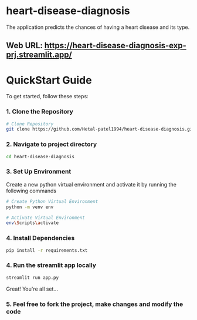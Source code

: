 # heart-disease-diagnosis
The application predicts the chances of having a heart disease and its type.

## Web URL: https://heart-disease-diagnosis-exp-prj.streamlit.app/



# QuickStart Guide

To get started, follow these steps:

### 1. Clone the Repository

```bash
# Clone Repository
git clone https://github.com/Hetal-patel1994/heart-disease-diagnosis.git
```

### 2. Navigate to project directory

```bash
cd heart-disease-diagnosis
```

### 3. Set Up Environment

Create a new python virtual environment and activate it by running the following commands

```bash
# Create Python Virtual Environment
python -m venv env

# Activate Virtual Environment
env\Scripts\activate
```

### 4. Install Dependencies

```bash
pip install -r requirements.txt
```

### 4. Run the streamlit app locally

```bash
streamlit run app.py
```

Great! You're all set...

### 5. Feel free to fork the project, make changes and modify the code